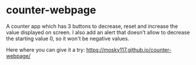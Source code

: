 # counter-webpage
A counter app which has 3 buttons to decrease, reset and increase the value displayed on screen. I also add an alert that doesn't allow to decrease the starting value 0, so it won't be negative values.

Here where you can give it a try:
https://mosky117.github.io/counter-webpage/
